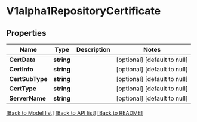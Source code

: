 # V1alpha1RepositoryCertificate

## Properties
Name | Type | Description | Notes
------------ | ------------- | ------------- | -------------
**CertData** | **string** |  | [optional] [default to null]
**CertInfo** | **string** |  | [optional] [default to null]
**CertSubType** | **string** |  | [optional] [default to null]
**CertType** | **string** |  | [optional] [default to null]
**ServerName** | **string** |  | [optional] [default to null]

[[Back to Model list]](../README.md#documentation-for-models) [[Back to API list]](../README.md#documentation-for-api-endpoints) [[Back to README]](../README.md)


